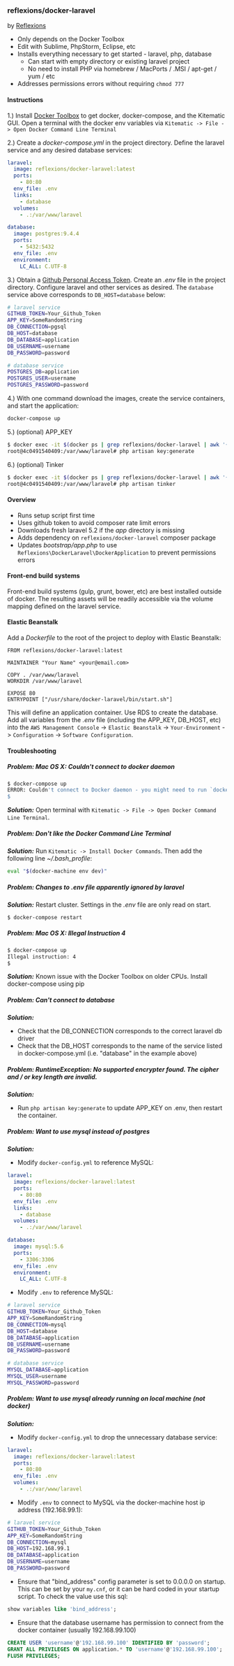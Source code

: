 ### reflexions/docker-laravel

by [Reflexions](https://reflexions.co)

- Only depends on the Docker Toolbox
- Edit with Sublime, PhpStorm, Eclipse, etc
- Installs everything necessary to get started - laravel, php, database
  - Can start with empty directory or existing laravel project
  - No need to install PHP via homebrew / MacPorts / .MSI / apt-get / yum / etc
- Addresses permissions errors without requiring `chmod 777`

#### Instructions

1.) Install [Docker Toolbox](https://www.docker.com/docker-toolbox) to get docker, docker-compose, and the Kitematic GUI.  Open a terminal with the docker env variables via `Kitematic -> File -> Open Docker Command Line Terminal`

2.) Create a _docker-compose.yml_ in the project directory.  Define the laravel service and any desired database services:

```yaml
laravel:
  image: reflexions/docker-laravel:latest
  ports:
    - 80:80
  env_file: .env
  links:
    - database
  volumes:
    - .:/var/www/laravel

database:
  image: postgres:9.4.4
  ports:
    - 5432:5432
  env_file: .env
  environment:
    LC_ALL: C.UTF-8
```

3.) Obtain a [Github Personal Access Token](https://github.com/settings/tokens/new).  Create an  _.env_ file in the project directory.  Configure laravel and other services as desired.  The `database` service above corresponds to `DB_HOST=database` below:

```bash
# laravel service
GITHUB_TOKEN=Your_Github_Token
APP_KEY=SomeRandomString
DB_CONNECTION=pgsql
DB_HOST=database
DB_DATABASE=application
DB_USERNAME=username
DB_PASSWORD=password

# database service
POSTGRES_DB=application
POSTGRES_USER=username
POSTGRES_PASSWORD=password
```

4.) With one command download the images, create the service containers, and start the application:

```bash
docker-compose up
```

5.) (optional) APP_KEY

```bash
$ docker exec -it $(docker ps | grep reflexions/docker-laravel | awk '{print $1}') bash
root@4c0491540409:/var/www/laravel# php artisan key:generate
```

6.) (optional) Tinker

```bash
$ docker exec -it $(docker ps | grep reflexions/docker-laravel | awk '{print $1}') bash
root@4c0491540409:/var/www/laravel# php artisan tinker
```

#### Overview

- Runs setup script first time
- Uses github token to avoid composer rate limit errors
- Downloads fresh laravel 5.2 if the _app_ directory is missing
- Adds dependency on `reflexions/docker-laravel` composer package
- Updates _bootstrap/app.php_ to use `Reflexions\DockerLaravel\DockerApplication` to prevent permissions errors


#### Front-end build systems

Front-end build systems (gulp, grunt, bower, etc) are best installed outside of docker.  The resulting assets will be readily accessible via the volume mapping defined on the laravel service.


#### Elastic Beanstalk

Add a _Dockerfile_ to the root of the project to deploy with Elastic Beanstalk:

```
FROM reflexions/docker-laravel:latest

MAINTAINER "Your Name" <your@email.com>

COPY . /var/www/laravel
WORKDIR /var/www/laravel

EXPOSE 80
ENTRYPOINT ["/usr/share/docker-laravel/bin/start.sh"]
```

This will define an application container.  Use RDS to create the database.  Add all variables from the _.env_ file (including the APP_KEY, DB_HOST, etc) into the `AWS Management Console`  -> `Elastic Beanstalk` -> `Your-Environment` -> `Configuration` -> `Software Configuration`.

#### Troubleshooting

##### **Problem:** Mac OS X: Couldn't connect to docker daemon
```bash
$ docker-compose up
ERROR: Couldn't connect to Docker daemon - you might need to run `docker-machine start default`.
$
```
_**Solution:**_ Open terminal with `Kitematic -> File -> Open Docker Command Line Terminal`.

##### **Problem:** Don't like the Docker Command Line Terminal

_**Solution:**_ Run `Kitematic -> Install Docker Commands`.  Then add the following line _~/.bash_profile_:
```bash
eval "$(docker-machine env dev)"
```

##### **Problem:** Changes to _.env_ file apparently ignored by laravel

_**Solution:**_ Restart cluster.  Settings in the _.env_ file are only read on start.
```bash
$ docker-compose restart
```

##### **Problem:** Mac OS X: Illegal Instruction 4
```bash
$ docker-compose up
Illegal instruction: 4
$
```

_**Solution:**_ Known issue with the Docker Toolbox on older CPUs.  Install docker-compose using pip

##### **Problem:** Can't connect to database

_**Solution:**_
  - Check that the DB_CONNECTION corresponds to the correct laravel db driver
  - Check that the DB_HOST corresponds to the name of the service listed in docker-compose.yml (i.e. "database" in the example above)

##### **Problem:** RuntimeException: No supported encrypter found. The cipher and / or key length are invalid.

_**Solution:**_

  - Run `php artisan key:generate` to update APP_KEY on .env, then restart the container.

##### **Problem:** Want to use mysql instead of postgres

_**Solution:**_
  - Modify `docker-config.yml` to reference MySQL:
```yaml
laravel:
  image: reflexions/docker-laravel:latest
  ports:
    - 80:80
  env_file: .env
  links:
    - database
  volumes:
    - .:/var/www/laravel

database:
  image: mysql:5.6
  ports:
    - 3306:3306
  env_file: .env
  environment:
    LC_ALL: C.UTF-8
```
  - Modify `.env` to reference MySQL:
```bash
# laravel service
GITHUB_TOKEN=Your_Github_Token
APP_KEY=SomeRandomString
DB_CONNECTION=mysql
DB_HOST=database
DB_DATABASE=application
DB_USERNAME=username
DB_PASSWORD=password

# database service
MYSQL_DATABASE=application
MYSQL_USER=username
MYSQL_PASSWORD=password
```

##### **Problem:** Want to use mysql already running on local machine (not docker)

_**Solution:**_
  - Modify `docker-config.yml` to drop the unnecessary database service:
```yaml
laravel:
  image: reflexions/docker-laravel:latest
  ports:
    - 80:80
  env_file: .env
  volumes:
    - .:/var/www/laravel
```
  - Modify `.env` to connect to MySQL via the docker-machine host ip address (192.168.99.1):
```bash
# laravel service
GITHUB_TOKEN=Your_Github_Token
APP_KEY=SomeRandomString
DB_CONNECTION=mysql
DB_HOST=192.168.99.1
DB_DATABASE=application
DB_USERNAME=username
DB_PASSWORD=password
```
  - Ensure that "bind_address" config parameter is set to 0.0.0.0 on startup.  This can be set by your `my.cnf`, or it can be hard coded in your startup script.  To check the value use this sql:
```sql
show variables like 'bind_address';
```
  - Ensure that the database username has permission to connect from the docker container (usually 192.168.99.100)
```sql
CREATE USER 'username'@'192.168.99.100' IDENTIFIED BY 'password';
GRANT ALL PRIVILEGES ON application.* TO 'username'@'192.168.99.100';
FLUSH PRIVILEGES;
```
